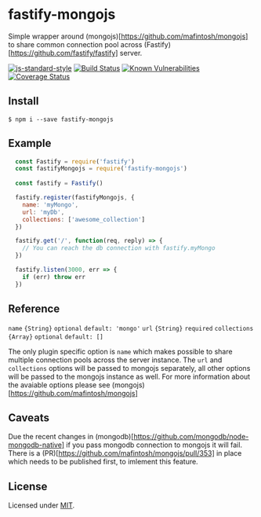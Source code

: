 # fastify-mongojs

Simple wrapper around (mongojs)[https://github.com/mafintosh/mongojs] to share common connection pool across (Fastify)[https://github.com/fastify/fastify] server.

[![js-standard-style](https://img.shields.io/badge/code%20style-standard-brightgreen.svg?style=flat)](http://standardjs.com/)
[![Build Status](https://travis-ci.org/lependu/fastify-mongojs.svg?branch=master)](https://travis-ci.org/lependu/fastify-mongojs)
[![Known Vulnerabilities](https://snyk.io/test/github/lependu/fastify-mongojs/badge.svg)](https://snyk.io/test/github/lependu/fastify-mongojs)
[![Coverage Status](https://coveralls.io/repos/github/lependu/fastify-mongojs/badge.svg?branch=master)](https://coveralls.io/github/lependu/fastify-mongojs?branch=master)

## Install
```
$ npm i --save fastify-mongojs 
```

## Example
```js
  const Fastify = require('fastify')
  const fastifyMongojs = require('fastify-mongojs')
  
  const fastify = Fastify()

  fastify.register(fastifyMongojs, { 
    name: 'myMongo',
    url: 'myDb',
    collections: ['awesome_collection']
  })

  fastify.get('/', function(req, reply) => {
    // You can reach the db connection with fastify.myMongo
  })

  fastify.listen(3000, err => {
    if (err) throw err
  })  
```

## Reference
`name` `{String}` `optional` `default: 'mongo'`
`url` `{String}` `required`
`collections` `{Array}` `optional` `default: []` 

The only plugin specific option is `name` which makes possible to share multiple connection pools across the server instance.
The `url` and `collections` options will be passed to mongojs separately, all other options will be passed to the mongojs instance as well.
For more information about the avaiable options please see (mongojs)[https://github.com/mafintosh/mongojs]

## Caveats
Due the recent changes in (mongodb)[https://github.com/mongodb/node-mongodb-native] if you pass mongodb connection to mongojs it will fail.
There is a (PR)[https://github.com/mafintosh/mongojs/pull/353] in place which needs to be published first, to imlement this feature.

## License
Licensed under [MIT](./LICENSE).
